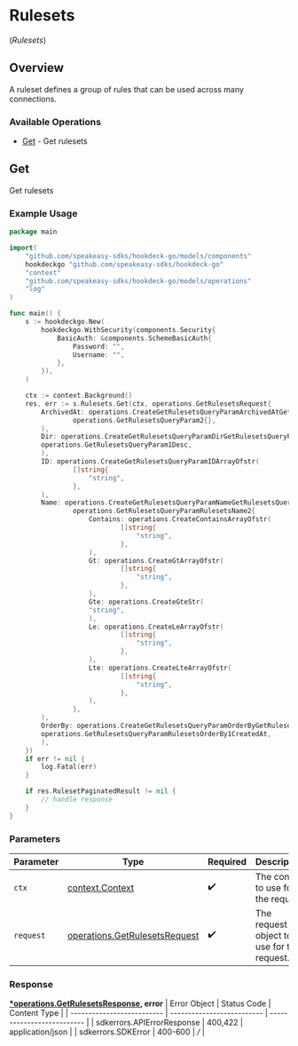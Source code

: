 # Rulesets
(*Rulesets*)

## Overview

A ruleset defines a group of rules that can be used across many connections.

### Available Operations

* [Get](#get) - Get rulesets

## Get

Get rulesets

### Example Usage

```go
package main

import(
	"github.com/speakeasy-sdks/hookdeck-go/models/components"
	hookdeckgo "github.com/speakeasy-sdks/hookdeck-go"
	"context"
	"github.com/speakeasy-sdks/hookdeck-go/models/operations"
	"log"
)

func main() {
    s := hookdeckgo.New(
        hookdeckgo.WithSecurity(components.Security{
            BasicAuth: &components.SchemeBasicAuth{
                Password: "",
                Username: "",
            },
        }),
    )

    ctx := context.Background()
    res, err := s.Rulesets.Get(ctx, operations.GetRulesetsRequest{
        ArchivedAt: operations.CreateGetRulesetsQueryParamArchivedAtGetRulesetsQueryParam2(
                operations.GetRulesetsQueryParam2{},
        ),
        Dir: operations.CreateGetRulesetsQueryParamDirGetRulesetsQueryParam1(
        operations.GetRulesetsQueryParam1Desc,
        ),
        ID: operations.CreateGetRulesetsQueryParamIDArrayOfstr(
                []string{
                    "string",
                },
        ),
        Name: operations.CreateGetRulesetsQueryParamNameGetRulesetsQueryParamRulesetsName2(
                operations.GetRulesetsQueryParamRulesetsName2{
                    Contains: operations.CreateContainsArrayOfstr(
                            []string{
                                "string",
                            },
                    ),
                    Gt: operations.CreateGtArrayOfstr(
                            []string{
                                "string",
                            },
                    ),
                    Gte: operations.CreateGteStr(
                    "string",
                    ),
                    Le: operations.CreateLeArrayOfstr(
                            []string{
                                "string",
                            },
                    ),
                    Lte: operations.CreateLteArrayOfstr(
                            []string{
                                "string",
                            },
                    ),
                },
        ),
        OrderBy: operations.CreateGetRulesetsQueryParamOrderByGetRulesetsQueryParamRulesetsOrderBy1(
        operations.GetRulesetsQueryParamRulesetsOrderBy1CreatedAt,
        ),
    })
    if err != nil {
        log.Fatal(err)
    }

    if res.RulesetPaginatedResult != nil {
        // handle response
    }
}
```

### Parameters

| Parameter                                                                      | Type                                                                           | Required                                                                       | Description                                                                    |
| ------------------------------------------------------------------------------ | ------------------------------------------------------------------------------ | ------------------------------------------------------------------------------ | ------------------------------------------------------------------------------ |
| `ctx`                                                                          | [context.Context](https://pkg.go.dev/context#Context)                          | :heavy_check_mark:                                                             | The context to use for the request.                                            |
| `request`                                                                      | [operations.GetRulesetsRequest](../../models/operations/getrulesetsrequest.md) | :heavy_check_mark:                                                             | The request object to use for the request.                                     |


### Response

**[*operations.GetRulesetsResponse](../../models/operations/getrulesetsresponse.md), error**
| Error Object               | Status Code                | Content Type               |
| -------------------------- | -------------------------- | -------------------------- |
| sdkerrors.APIErrorResponse | 400,422                    | application/json           |
| sdkerrors.SDKError         | 400-600                    | */*                        |
